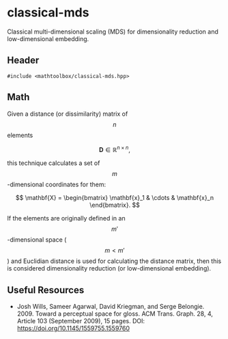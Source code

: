 # classical-mds

Classical multi-dimensional scaling (MDS) for dimensionality reduction and low-dimensional embedding.

## Header

```
#include <mathtoolbox/classical-mds.hpp>
```

## Math

Given a distance (or dissimilarity) matrix of $$ n $$ elements

$$
\mathbf{D} \in \mathbb{R}^{n \times n},
$$

this technique calculates a set of $$ m $$-dimensional coordinates for them:

$$
\mathbf{X} = \begin{bmatrix} \mathbf{x}_1 & \cdots & \mathbf{x}_n \end{bmatrix}.
$$

If the elements are originally defined in an $$ m' $$-dimensional space ($$ m < m' $$) and Euclidian distance is used for calculating the distance matrix, then this is considered dimensionality reduction (or low-dimensional embedding).

## Useful Resources

- Josh Wills, Sameer Agarwal, David Kriegman, and Serge Belongie. 2009. Toward a perceptual space for gloss. ACM Trans. Graph. 28, 4, Article 103 (September 2009), 15 pages. DOI: <https://doi.org/10.1145/1559755.1559760>

<script src="https://cdn.mathjax.org/mathjax/latest/MathJax.js?config=TeX-AMS-MML_HTMLorMML" type="text/javascript"></script>